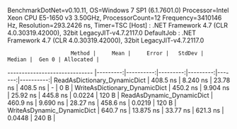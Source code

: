 
BenchmarkDotNet=v0.10.11, OS=Windows 7 SP1 (6.1.7601.0)
Processor=Intel Xeon CPU E5-1650 v3 3.50GHz, ProcessorCount=12
Frequency=3410146 Hz, Resolution=293.2426 ns, Timer=TSC
  [Host]     : .NET Framework 4.7 (CLR 4.0.30319.42000), 32bit LegacyJIT-v4.7.2117.0
  DefaultJob : .NET Framework 4.7 (CLR 4.0.30319.42000), 32bit LegacyJIT-v4.7.2117.0


                        Method |     Mean |     Error |   StdDev |   Median |  Gen 0 | Allocated |
------------------------------ |---------:|----------:|---------:|---------:|-------:|----------:|
  ReadAsDictionary_DynamicDict | 408.5 ns |  8.240 ns | 23.78 ns | 408.5 ns |      - |       0 B |
 WriteAsDictionary_DynamicDict | 450.2 ns |  9.904 ns | 25.92 ns | 445.8 ns | 0.0224 |     120 B |
     ReadAsDynamic_DynamicDict | 460.9 ns |  9.690 ns | 28.27 ns | 458.6 ns | 0.0219 |     120 B |
    WriteAsDynamic_DynamicDict | 640.7 ns | 13.875 ns | 33.77 ns | 621.3 ns | 0.0448 |     240 B |
